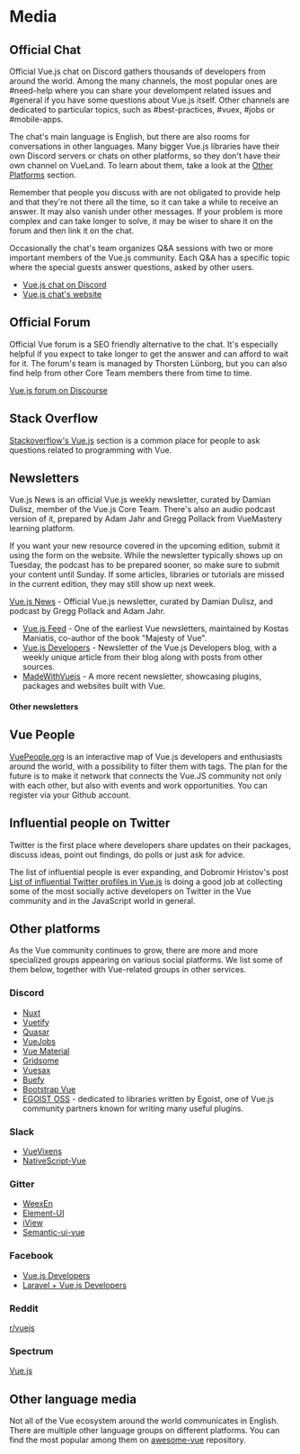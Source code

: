 # Media

## Official Chat

Official Vue.js chat on Discord gathers thousands of developers from around the world. Among the many channels, the most popular ones are #need-help where you can share your develompent related issues and #general if you have some questions about Vue.js itself. Other channels are dedicated to particular topics, such as #best-practices, #vuex, #jobs or #mobile-apps. 

The chat's main language is English, but there are also rooms for conversations in other languages. Many bigger Vue.js libraries have their own Discord servers or chats on other platforms, so they don't have their own channel on VueLand. To learn about them, take a look at the [Other Platforms](./social-media.md#other-platforms) section.

Remember that people you discuss with are not obligated to provide help and that they're not there all the time, so it can take a while to receive an answer. It may also vanish under other messages. If your problem is more complex and can take longer to solve, it may be wiser to share it on the forum and then link it on the chat.

Occasionally the chat's team organizes Q&A sessions with two or more important members of the Vue.js community. Each Q&A has a specific topic where the special guests answer questions, asked by other users. 

<useful-links>
<useful-links-section title="Social">

* [Vue.js chat on Discord](https://chat.vuejs.org)
* [Vue.js chat's website](https://vue-land.js.org)

</useful-links-section>
</useful-links>

## Official Forum

Official Vue forum is a SEO friendly alternative to the chat. It's especially helpful if you expect to take longer to get the answer and can afford to wait for it. The forum's team is managed by Thorsten Lünborg, but you can also find help from other Core Team members there from time to time.

<useful-links>
<useful-links-section title="Social">

[Vue.js forum on Discourse](https://forum.vuejs.org)

</useful-links-section>
</useful-links>


## Stack Overflow

[Stackoverflow's Vue.js](https://stackoverflow.com/tags/vue.js/info) section is a common place for people to ask questions related to programming with Vue.

## Newsletters

Vue.js News is an official Vue.js weekly newsletter, curated by Damian Dulisz, member of the Vue.js Core Team. There's also an audio podcast version of it, prepared by Adam Jahr and Gregg Pollack from VueMastery learning platform.

If you want your new resource covered in the upcoming edition, submit it using the form on the website. While the newsletter typically shows up on Tuesday, the podcast has to be prepared sooner, so make sure to submit your content until Sunday. If some articles, libraries or tutorials are missed in the current edition, they may still show up next week.

<useful-links>
<useful-links-section title="Official">

[Vue.js News](https://news.vuejs.org/) - Official Vue.js newsletter, curated by Damian Dulisz, and podcast by Gregg Pollack and Adam Jahr.

</useful-links-section>
<useful-links-section title="Other Newsletters">


- [Vue.js Feed](https://vuejsfeed.com/) - One of the earliest Vue newsletters, maintained by Kostas Maniatis, co-author of the book "Majesty of Vue".
- [Vue.js Developers](https://vuejsdevelopers.com/newsletter) - Newsletter of the Vue.js Developers blog, with a weekly unique article from their blog along with posts from other sources.
- [MadeWithVuejs](https://madewithvuejs.com/) - A more recent newsletter, showcasing plugins, packages and websites built with Vue.

</useful-links-section>
</useful-links>


#### Other newsletters


## Vue People

[VuePeople.org](https://vuepeople.org) is an interactive map of Vue.js developers and enthusiasts around the world, with a possibility to filter them with tags. The plan for the future is to make it network that connects the Vue.JS community not only with each other, but also with events and work opportunities. You can register via your Github account.

## Influential people on Twitter

Twitter is the first place where developers share updates on their packages, discuss ideas, point out findings, do polls or just ask for advice. 
 
The list of influential people is ever expanding, and Dobromir Hristov's post [List of influential Twitter profiles in Vue.js](https://medium.com/hypefactors/list-of-influential-twitter-profiles-in-the-vue-js-community-state-of-2018-cca15ec1144a) is doing a good job at collecting some of the most socially active developers on Twitter in the Vue community and in the JavaScript world in general.

## Other platforms

As the Vue community continues to grow, there are more and more specialized groups appearing on various social platforms. We list some of them below, together with Vue-related groups in other services.

### Discord

  - [Nuxt](https://discord.nuxtjs.org/)
  - [Vuetify](https://community.vuetifyjs.com/)
  - [Quasar](https://discord.gg/5TDhbDg)
  - [VueJobs](https://discordapp.com/invite/PJrSZqm)
  - [Vue Material](https://discord.gg/vuematerial)
  - [Gridsome](https://discordapp.com/invite/7znJUkH)
  - [Vuesax](https://discord.gg/9dsKtvB)
  - [Buefy](https://discordapp.com/invite/ZkdFJMr)
  - [Bootstrap Vue](https://discordapp.com/invite/j2Mtcny)
  - [EGOIST OSS](https://discord.gg/2t5mdCz) - dedicated to libraries written by Egoist, one of Vue.js community partners known for writing many useful plugins.

### Slack

  - [VueVixens](https://slackin-fxsumkvfno.now.sh/)
  - [NativeScript-Vue](https://developer.telerik.com/wp-login.php?action=slack-invitation)

### Gitter

  - [WeexEn](https://gitter.im/weex-en/)
  - [Element-UI](https://gitter.im/element-en/)
  - [iView](https://gitter.im/iview/iview)
  - [Semantic-ui-vue](https://gitter.im/Semantic-UI-Vue/)

### Facebook

  - [Vue.js Developers](https://www.facebook.com/groups/vuejsdevelopers/)
  - [Laravel + Vue.js Developers](https://www.facebook.com/groups/1796516540421476)

### Reddit

[r/vuejs](https://www.reddit.com/r/vuejs/)

### Spectrum

[Vue.js](https://spectrum.chat/vue-js)

## Other language media

Not all of the Vue ecosystem around the world communicates in English. There are multiple other language groups on different platforms. You can find the most popular among them on [awesome-vue](https://github.com/vuejs/awesome-vue#community) repository.
